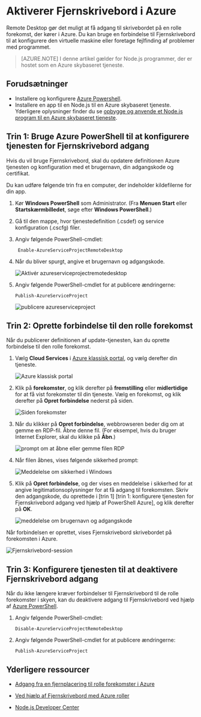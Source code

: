 <properties 
    pageTitle="Aktivere via Fjernskrivebord skytjenester (Node.js)" 
    description="Lær at aktivere remote desktop adgang til de virtuelle maskiner, der er vært for Azure Node.js programmet." 
    services="cloud-services" 
    documentationCenter="nodejs" 
    authors="rmcmurray" 
    manager="wpickett" 
    editor=""/>

<tags 
    ms.service="cloud-services" 
    ms.workload="tbd" 
    ms.tgt_pltfrm="na" 
    ms.devlang="nodejs" 
    ms.topic="article" 
    ms.date="08/11/2016" 
    ms.author="robmcm"/>

# <a name="enabling-remote-desktop-in-azure"></a>Aktiverer Fjernskrivebord i Azure

Remote Desktop gør det muligt at få adgang til skrivebordet på en rolle forekomst, der kører i Azure. Du kan bruge en forbindelse til Fjernskrivebord til at konfigurere den virtuelle maskine eller foretage fejlfinding af problemer med programmet.

> [AZURE.NOTE] I denne artikel gælder for Node.js programmer, der er hostet som en Azure skybaseret tjeneste.


## <a name="prerequisites"></a>Forudsætninger

- Installere og konfigurere [Azure Powershell](../powershell-install-configure.md).
- Installere en app til en Node.js til en Azure skybaseret tjeneste. Yderligere oplysninger finder du se [opbygge og anvende et Node.js program til en Azure skybaseret tjeneste](cloud-services-nodejs-develop-deploy-app.md).


## <a name="step-1-use-azure-powershell-to-configure-the-service-for-remote-desktop-access"></a>Trin 1: Bruge Azure PowerShell til at konfigurere tjenesten for Fjernskrivebord adgang

Hvis du vil bruge Fjernskrivebord, skal du opdatere definitionen Azure tjenesten og konfiguration med et brugernavn, din adgangskode og certifikat. 

Du kan udføre følgende trin fra en computer, der indeholder kildefilerne for din app.

1. Kør **Windows PowerShell** som Administrator. (Fra **Menuen Start** eller **Startskærmbilledet**, søge efter **Windows PowerShell**.)

2.  Gå til den mappe, hvor tjenestedefinition (.csdef) og service konfiguration (.cscfg) filer.

3. Angiv følgende PowerShell-cmdlet:

        Enable-AzureServiceProjectRemoteDesktop

4. Når du bliver spurgt, angive et brugernavn og adgangskode.

    ![Aktivér azureserviceprojectremotedesktop][enable-rdp]

3.  Angiv følgende PowerShell-cmdlet for at publicere ændringerne:

        Publish-AzureServiceProject

    ![publicere azureserviceproject][publish-project]

## <a name="step-2-connect-to-the-role-instance"></a>Trin 2: Oprette forbindelse til den rolle forekomst

Når du publicerer definitionen af update-tjenesten, kan du oprette forbindelse til den rolle forekomst.

1.  Vælg **Cloud Services** i [Azure klassisk portal], og vælg derefter din tjeneste.

    ![Azure klassisk portal][cloud-services]

2.  Klik på **forekomster**, og klik derefter på **fremstilling** eller **midlertidige** for at få vist forekomster til din tjeneste. Vælg en forekomst, og klik derefter på **Opret forbindelse** nederst på siden.

    ![Siden forekomster][3]

2.  Når du klikker på **Opret forbindelse**, webbrowseren beder dig om at gemme en RDP-fil. Åbne denne fil. (For eksempel, hvis du bruger Internet Explorer, skal du klikke på **Åbn**.)

    ![prompt om at åbne eller gemme filen RDP][4]

3.  Når filen åbnes, vises følgende sikkerhed prompt:

    ![Meddelelse om sikkerhed i Windows][5]

4.  Klik på **Opret forbindelse**, og der vises en meddelelse i sikkerhed for at angive legitimationsoplysninger for at få adgang til forekomsten. Skriv den adgangskode, du oprettede i [trin 1] [trin 1: konfigurere tjenesten for Fjernskrivebord adgang ved hjælp af PowerShell Azure], og klik derefter på **OK**.

    ![meddelelse om brugernavn og adgangskode][6]

Når forbindelsen er oprettet, vises Fjernskrivebord skrivebordet på forekomsten i Azure. 

![Fjernskrivebord-session][7]

## <a name="step-3-configure-the-service-to-disable-remote-desktop-access"></a>Trin 3: Konfigurere tjenesten til at deaktivere Fjernskrivebord adgang 

Når du ikke længere kræver forbindelser til Fjernskrivebord til de rolle forekomster i skyen, kan du deaktivere adgang til Fjernskrivebord ved hjælp af [Azure PowerShell].

1.  Angiv følgende PowerShell-cmdlet:

        Disable-AzureServiceProjectRemoteDesktop

2.  Angiv følgende PowerShell-cmdlet for at publicere ændringerne:

        Publish-AzureServiceProject

## <a name="additional-resources"></a>Yderligere ressourcer

- [Adgang fra en fjernplacering til rolle forekomster i Azure] 
- [Ved hjælp af Fjernskrivebord med Azure roller]
- [Node.js Developer Center](/develop/nodejs/)

  [Azure PowerShell]: http://go.microsoft.com/?linkid=9790229&clcid=0x409

[Azure klassisk portal]: http://manage.windowsazure.com
[publish-project]: ./media/cloud-services-nodejs-enable-remote-desktop/publish-rdp.png
[enable-rdp]: ./media/cloud-services-nodejs-enable-remote-desktop/enable-rdp.png
[cloud-services]: ./media/cloud-services-nodejs-enable-remote-desktop/cloud-services-remote.png
[3]: ./media/cloud-services-nodejs-enable-remote-desktop/cloud-service-instance.png
[4]: ./media/cloud-services-nodejs-enable-remote-desktop/rdp-open.png
[5]: ./media/cloud-services-nodejs-enable-remote-desktop/remote-desktop-12.png
[6]: ./media/cloud-services-nodejs-enable-remote-desktop/remote-desktop-13.png
[7]: ./media/cloud-services-nodejs-enable-remote-desktop/remote-desktop-14.png
  
[Adgang fra en fjernplacering til rolle forekomster i Azure]: http://msdn.microsoft.com/library/windowsazure/hh124107.aspx
[Ved hjælp af Fjernskrivebord med Azure roller]: http://msdn.microsoft.com/library/windowsazure/gg443832.aspx
 